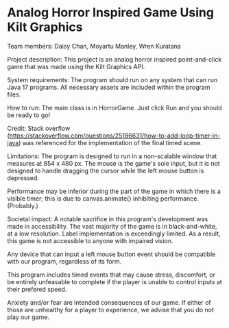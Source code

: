 # Analog Horror Inspired Game Using Kilt Graphics

Team members: Daisy Chan, Moyartu Manley, Wren Kuratana

Project description: This project is an analog horror inspired point-and-click game that was made using the Kilt Graphics API.

System requirements: The program should run on any system that can run Java 17 programs. All necessary assets are included within the program files.

How to run: The main class is in HorrorGame. Just click Run and you should be ready to go!

Credit: Stack overflow (https://stackoverflow.com/questions/25186631/how-to-add-loop-timer-in-java) was referenced for the implementation of the final timed scene.

Limitations: The program is designed to run in a non-scalable window that measures at 854 x 480 px. The mouse is the game's sole input, but it is not designed to handle dragging the cursor while the left mouse button is depressed. 

Performance may be inferior during the part of the game in which there is a visible timer; this is due to canvas.animate() inhibiting performance. (Probably.)

Societal impact: A notable sacrifice in this program's development was made in accessibility. The vast majority of the game is in black-and-white, at a low resolution. Label implementation is exceedingly limited. As a result, this game is not accessible to anyone with impaired vision. 

Any device that can input a left mouse button event should be compatible with our program, regardless of its form.

This program includes timed events that may cause stress, discomfort, or be entirely unfeasable to complete if the player is unable to control inputs at their prefered speed.

Anxiety and/or fear are intended consequences of our game. If either of those are unhealthy for a player to experience, we advise that you do not play our game.